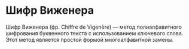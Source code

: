 Шифр Виженера
======
Шифр Виженера (фр. Chiffre de Vigenère) — метод полиалфавитного шифрования буквенного текста с использованием ключевого слова. Этот метод является простой формой многоалфавитной замены.
